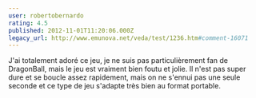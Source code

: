 ```yaml
---
user: robertobernardo
rating: 4.5
published: 2012-11-01T11:20:06.000Z
legacy_url: http://www.emunova.net/veda/test/1236.htm#comment-16071
---
```

J'ai totalement adoré ce jeu, je ne suis pas particulièrement fan de DragonBall, mais le jeu est vraiment bien foutu et jolie.
Il n'est pas super dure et se boucle assez rapidement, mais on ne s'ennui pas une seule seconde et ce type de jeu s'adapte très bien au format portable.